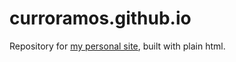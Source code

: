 # curroramos.github.io
Repository for [my personal site](https://curroramos.github.io/), built with plain html.

